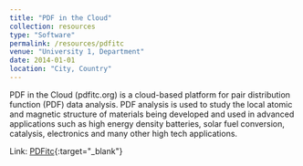 ```yaml
---
title: "PDF in the Cloud"
collection: resources
type: "Software"
permalink: /resources/pdfitc
venue: "University 1, Department"
date: 2014-01-01
location: "City, Country"
---
```


PDF in the Cloud (pdfitc.org) is a cloud-based platform for pair distribution function (PDF) data analysis. 
PDF analysis is used to study the local atomic and magnetic structure of materials being developed and used in advanced 
applications such as high energy density batteries, solar fuel conversion, catalysis, electronics and many other high tech applications. 

Link: [PDFitc](https://www.pdfitc.org){:target="_blank"}
